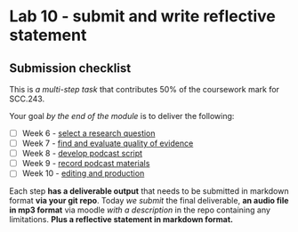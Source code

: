 # Lab 10 - submit and write reflective statement

## Submission checklist

This is *a multi-step task* that contributes 50% of the coursework mark for SCC.243.

Your goal *by the end of the module* is to deliver the following:

- [ ] Week 6 - [select a research question](../week6/week6-task.md)
- [ ] Week 7 - [find and evaluate quality of evidence](week7-task.md)
- [ ] Week 8 - [develop podcast script](week8-task.md)
- [ ] Week 9 - [record podcast materials](week9-task.md)
- [ ] Week 10 - [editing and production](week10-task.md)

Each step **has a deliverable output** that needs to be submitted in markdown format **via your git repo**.  Today *we submit* the final deliverable, **an audio file in mp3 format** via moodle *with a description* in the repo containing any limitations.  **Plus a reflective statement in markdown format.**

<!-- # Remember Daniel's questions! -->
